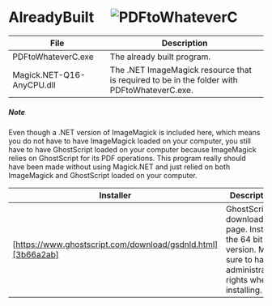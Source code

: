 # AlreadyBuilt&nbsp;&nbsp;&nbsp;&nbsp;&nbsp;![PDFtoWhateverC](../PDFtoWhateverC/SplitMaker.ico)

File                      | Description
--------------------------|-------------------------------------------------------------------------------------------
PDFtoWhateverC.exe        | The already built program.
Magick.NET-Q16-AnyCPU.dll | The .NET ImageMagick resource that is required to be in the folder with PDFtoWhateverC.exe.

##### Note

Even though a .NET version of ImageMagick is included here, which means you do not have to have ImageMagick loaded on your computer, you still have to have GhostScript loaded on your computer because ImageMagick relies on GhostScript for its PDF operations. This program really should have been made without using Magick.NET and just relied on both ImageMagick and GhostScript loaded on your computer.

Installer  |  Description
--|--
[https://www.ghostscript.com/download/gsdnld.html][3b66a2ab]  |  GhostScript download page. Install the 64 bit version. Make sure to have administrative rights when installing.


  [3b66a2ab]: https://www.ghostscript.com/download/gsdnld.html "https://www.ghostscript.com/download/gsdnld.html"
